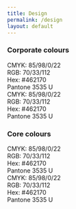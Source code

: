 ```yaml
---
title: Design
permalink: /design
layout: default
---
```

### Corporate colours

<div class="dib bg-purple w-40 pa2 mr3 mb3 f6">
<div class="db white mb2">CMYK: 85/98/0/22</div>
<div class="db white mb2">RGB: 70/33/112</div>
<div class="db white mb2">Hex: #462170</div>
<div class="db white">Pantone 3535 U</div>
</div>

<div class="dib bg-blue w-40 pa2 mr3 mb3 f6">
<div class="db white mb2">CMYK: 85/98/0/22</div>
<div class="db white mb2">RGB: 70/33/112</div>
<div class="db white mb2">Hex: #462170</div>
<div class="db white">Pantone 3535 U</div>
</div>

### Core colours

<div class="dib bg-purple w-40 pa2 mr3 mb3 f6">
<div class="db white mb2">CMYK: 85/98/0/22</div>
<div class="db white mb2">RGB: 70/33/112</div>
<div class="db white mb2">Hex: #462170</div>
<div class="db white">Pantone 3535 U</div>
</div>

<div class="dib bg-blue w-40 pa2 mr3 mb3 f6">
<div class="db white mb2">CMYK: 85/98/0/22</div>
<div class="db white mb2">RGB: 70/33/112</div>
<div class="db white mb2">Hex: #462170</div>
<div class="db white">Pantone 3535 U</div>
</div>